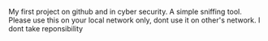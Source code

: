My first project on github and in cyber security. A simple sniffing tool. Please use this on your local network only, dont use it on other's network. I dont take reponsibility

